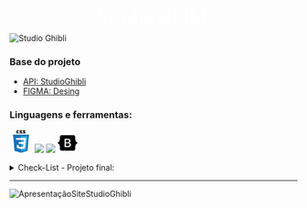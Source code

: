<div align="center"> <svg width="195" height="28" viewBox="0 0 195 28" fill="none" xmlns="http://www.w3.org/2000/svg">
<path d="M7.82 24.552C9.332 24.552 10.496 24.228 11.312 23.58C12.128 22.908 12.536 21.936 12.536 20.664C12.536 19.608 12.248 18.72 11.672 18C11.12 17.28 10.208 16.728 8.936 16.344L6.02 15.48C4.196 14.928 2.852 14.1 1.988 12.996C1.124 11.868 0.692 10.488 0.692 8.856C0.692 7.608 0.932 6.48 1.412 5.472C1.916 4.464 2.708 3.66 3.788 3.06C4.892 2.46 6.332 2.16 8.108 2.16C9.188 2.16 10.304 2.292 11.456 2.556C12.608 2.796 13.772 3.192 14.948 3.744L13.94 6.444C12.788 5.94 11.744 5.58 10.808 5.364C9.896 5.124 9.02 5.004 8.18 5.004C6.812 5.004 5.744 5.292 4.976 5.868C4.232 6.42 3.86 7.344 3.86 8.64C3.86 9.576 4.112 10.368 4.616 11.016C5.12 11.64 6.02 12.156 7.316 12.564L10.232 13.428C13.88 14.508 15.704 16.836 15.704 20.412C15.704 22.476 15.08 24.156 13.832 25.452C12.584 26.724 10.58 27.36 7.82 27.36C6.692 27.36 5.492 27.228 4.22 26.964C2.972 26.676 1.676 26.232 0.332 25.632L1.304 22.968C2.576 23.544 3.716 23.952 4.724 24.192C5.756 24.432 6.788 24.552 7.82 24.552ZM30.1709 26.352C28.8269 27.024 27.3989 27.36 25.8869 27.36C24.5909 27.36 23.5709 27.096 22.8269 26.568C22.1069 26.04 21.5909 25.332 21.2789 24.444C20.9909 23.556 20.8469 22.572 20.8469 21.492V11.772H17.7509V9.18H20.8469V4.212H23.7989V9.18H29.6309V11.772H23.7989V21.384C23.7989 22.632 24.0029 23.496 24.4109 23.976C24.8429 24.432 25.5029 24.66 26.3909 24.66C26.8229 24.66 27.2669 24.612 27.7229 24.516C28.2029 24.396 28.7189 24.204 29.2709 23.94L30.1709 26.352ZM45.0347 27V24.48C43.7867 25.56 42.6707 26.316 41.6867 26.748C40.7027 27.156 39.7187 27.36 38.7347 27.36C37.1507 27.36 35.9387 26.844 35.0987 25.812C34.2587 24.756 33.8387 23.28 33.8387 21.384V9.18H36.7907V20.952C36.7907 22.2 37.0067 23.124 37.4387 23.724C37.8947 24.3 38.5667 24.588 39.4547 24.588C40.1267 24.588 40.8827 24.42 41.7227 24.084C42.5627 23.748 43.6067 23.076 44.8547 22.068V9.18H47.8067V27H45.0347ZM65.0001 27V24.516C63.8961 25.572 62.8881 26.316 61.9761 26.748C61.0881 27.156 60.1641 27.36 59.2041 27.36C57.3081 27.36 55.8441 26.64 54.8121 25.2C53.8041 23.76 53.3001 21.744 53.3001 19.152V17.064C53.3001 14.544 53.9241 12.54 55.1721 11.052C56.4441 9.564 58.2801 8.82 60.6801 8.82C61.3761 8.82 62.0721 8.892 62.7681 9.036C63.4641 9.18 64.1601 9.384 64.8561 9.648V0.36H67.8081V27H65.0001ZM56.3601 19.152C56.3601 21.024 56.6481 22.404 57.2241 23.292C57.8241 24.156 58.7121 24.588 59.8881 24.588C60.5841 24.588 61.3041 24.42 62.0481 24.084C62.7921 23.724 63.7281 22.992 64.8561 21.888V12.384C64.1601 12.072 63.4881 11.856 62.8401 11.736C62.1921 11.592 61.5561 11.52 60.9321 11.52C59.3001 11.52 58.1241 12.012 57.4041 12.996C56.7081 13.98 56.3601 15.336 56.3601 17.064V19.152ZM77.3 4.824H73.988V1.512H77.3V4.824ZM77.12 27H74.168V9.18H77.12V27ZM97.5964 16.992V19.152C97.5964 21.696 96.9364 23.7 95.6164 25.164C94.3204 26.628 92.4604 27.36 90.0364 27.36C87.6364 27.36 85.7764 26.628 84.4564 25.164C83.1364 23.7 82.4764 21.696 82.4764 19.152V16.992C82.4764 14.496 83.1244 12.516 84.4204 11.052C85.7404 9.564 87.6124 8.82 90.0364 8.82C92.4604 8.82 94.3204 9.564 95.6164 11.052C96.9364 12.516 97.5964 14.496 97.5964 16.992ZM94.5364 16.992C94.5364 15.288 94.1524 13.956 93.3844 12.996C92.6164 12.012 91.5004 11.52 90.0364 11.52C88.5964 11.52 87.4804 12.012 86.6884 12.996C85.9204 13.956 85.5364 15.288 85.5364 16.992V19.152C85.5364 20.928 85.9204 22.296 86.6884 23.256C87.4804 24.216 88.5964 24.696 90.0364 24.696C91.5004 24.696 92.6164 24.216 93.3844 23.256C94.1524 22.296 94.5364 20.928 94.5364 19.152V16.992ZM126.929 25.308C126.233 25.764 125.237 26.22 123.941 26.676C122.669 27.132 121.133 27.36 119.333 27.36C117.389 27.36 115.745 26.952 114.401 26.136C113.081 25.296 112.073 24.132 111.377 22.644C110.705 21.132 110.369 19.392 110.369 17.424V12.06C110.369 8.988 111.137 6.576 112.673 4.824C114.233 3.048 116.489 2.16 119.441 2.16C120.521 2.16 121.649 2.28 122.825 2.52C124.025 2.76 125.213 3.156 126.389 3.708L125.381 6.408C123.221 5.52 121.253 5.076 119.477 5.076C117.509 5.076 116.033 5.676 115.049 6.876C114.089 8.052 113.609 9.78 113.609 12.06V17.424C113.609 19.584 114.101 21.3 115.085 22.572C116.069 23.844 117.557 24.48 119.549 24.48C120.317 24.48 121.097 24.396 121.889 24.228C122.705 24.06 123.425 23.832 124.049 23.544V16.956H119.477V14.184H126.929V25.308ZM141.095 11.592C140.423 11.592 139.631 11.76 138.719 12.096C137.831 12.432 136.751 13.116 135.479 14.148V27H132.527V0.36H135.479V11.556C136.727 10.5 137.855 9.78 138.863 9.396C139.871 9.012 140.855 8.82 141.815 8.82C143.471 8.82 144.731 9.348 145.595 10.404C146.483 11.436 146.927 12.912 146.927 14.832V27H143.975V15.264C143.975 12.816 143.015 11.592 141.095 11.592ZM156.226 4.824H152.914V1.512H156.226V4.824ZM156.046 27H153.094V9.18H156.046V27ZM176.81 19.152C176.81 21.648 176.186 23.64 174.938 25.128C173.69 26.616 171.854 27.36 169.43 27.36C167.03 27.36 164.654 26.724 162.302 25.452V0.36H165.254V11.592C166.334 10.584 167.318 9.876 168.206 9.468C169.118 9.036 170.042 8.82 170.978 8.82C172.85 8.82 174.29 9.54 175.298 10.98C176.306 12.42 176.81 14.448 176.81 17.064V19.152ZM170.258 11.592C169.586 11.592 168.866 11.772 168.098 12.132C167.354 12.492 166.406 13.236 165.254 14.364V23.796C166.67 24.396 168.002 24.696 169.25 24.696C170.858 24.696 172.01 24.204 172.706 23.22C173.402 22.212 173.75 20.856 173.75 19.152V17.064C173.75 15.192 173.462 13.812 172.886 12.924C172.31 12.036 171.434 11.592 170.258 11.592ZM182.237 22.68V0.36H185.189V22.536C185.189 23.184 185.285 23.676 185.477 24.012C185.693 24.324 186.113 24.48 186.737 24.48H187.313V27.18H186.485C184.901 27.18 183.797 26.76 183.173 25.92C182.549 25.08 182.237 24 182.237 22.68ZM194.898 4.824H191.586V1.512H194.898V4.824ZM194.718 27H191.766V9.18H194.718V27Z" fill="white"/>
</svg> </div>

![Studio Ghibli](https://github.com/Paivaas/StudioGhibli/assets/123731976/981d9012-1b48-47b2-abda-d19359f49973)


### Base do projeto 
- [API: StudioGhibli](https://ghibliapi.vercel.app/)
- [FIGMA: Desing](https://www.figma.com/file/Wit1TMZuRWQVbYGNrZJ4tp/Page-Studio-Ghibli?type=design&node-id=0-1&mode=design&t=aiSyrRLgLVOVH6vs-0)
  

### Linguagens e ferramentas: 

<code><img height="40" src="https://raw.githubusercontent.com/devicons/devicon/master/icons/css3/css3-original-wordmark.svg"></code>
<code><img height="33" src="https://cdn-icons-png.flaticon.com/512/732/732212.png"></code>
<code><img height="33" src="https://logospng.org/download/javascript/logo-javascript-icon-256.png"></code>
<code><img height="35" src="https://raw.githubusercontent.com/devicons/devicon/master/icons/bootstrap/bootstrap-plain.svg"></code>

<details><summary>Check-List - Projeto final:</summary> 
  <ul> 
    <li>[x] Page 1 - Landing Page.</li>
    <li>[x] Page 2 - Movies..</li>
    <li>[ ] Page 2 - Carrossel </li>
    <li>[ ] Page 3 - Characters.</li>
    <li>[ ] API.</li>
    <li>[ ] Responsividade.</li>
    <li>[ ] Documentação README.md.</li>
    <li> [x] Git Pages  </li>
  </ul>
</details>

<!--
```shell
git clone 
```
-->
------------------
![ApresentaçãoSiteStudioGhibli](https://github.com/Paivaas/StudioGhibli/assets/123731976/bc9c63e7-3a6a-46ef-802c-e9f5ea21cd89)
